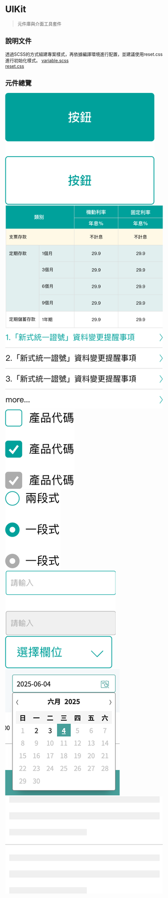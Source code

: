# UIKit
> 元件庫與介面工具套件

## 說明文件
透過SCSS的方式組建專案樣式，再依據編譯環境進行配置，並建議使用reset.css進行初始化樣式。
<a class="btnLine" href="#">variable.scss</a><br>
<a class="btnLine" href="#">reset.css</a>

## 元件總覽

<div class="container mx-auto my-8 px-4">
  <div class="row">
    <div class="col-sm-6 col-lg-3 mx-2 my-2">
        <img src="./overview/img/overview-uikit01.png" alt="">
    </div>
    <div class="col-sm-6 col-lg-3 mx-2 my-2">
        <img src="./overview/img/overview-uikit02.png" alt="">
    </div>
    <div class="col-sm-6 col-lg-3 mx-2 my-2">
        <img src="./overview/img/overview-uikit03.png" alt="">
    </div>
    <div class="col-sm-6 col-lg-3 mx-2 my-2">
        <img src="./overview/img/overview-uikit04.png" alt="">
    </div>
    <div class="col-sm-6 col-lg-3 mx-2 my-2">
        <img src="./overview/img/overview-uikit05.png" alt="">
    </div>
    <div class="col-sm-6 col-lg-3 mx-2 my-2">
        <img src="./overview/img/overview-uikit06.png" alt="">
    </div>
    <div class="col-sm-6 col-lg-3 mx-2 my-2">
        <img src="./overview/img/overview-uikit07.png" alt="">
    </div>
    <div class="col-sm-6 col-lg-3 mx-2 my-2">
        <img src="./overview/img/overview-uikit08.png" alt="">
    </div>
    <div class="col-sm-6 col-lg-3 mx-2 my-2">
        <img src="./overview/img/overview-uikit09.png" alt="">
    </div>
  </div>
</div>
